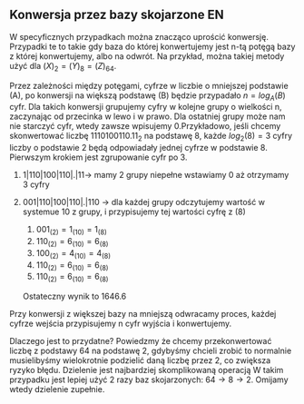 ## Konwersja przez bazy skojarzone EN

W specyficznych przypadkach można znacząco uprościć konwersję. Przypadki te to takie gdy baza do której konwertujemy jest n-tą potęgą bazy z której konwertujemy, albo na odwrót. Na przykład, można takiej metody użyć dla $(X)_{2} = (Y)_{8} = (Z)_{64}$.

Przez zależności między potęgami, cyfrze w liczbie o mniejszej podstawie (A), po konwersji na większą podstawę (B) będzie przypadało $n = log_A(B)$ cyfr. Dla takich konwersji grupujemy cyfry w kolejne grupy o wielkości n, zaczynając od przecinka w lewo i w prawo. Dla ostatniej grupy może nam nie starczyć cyfr, wtedy zawsze wpisujemy 0.Przykładowo, jeśli chcemy skonwertować liczbę $1110100110.11_{2}$ na podstawę 8, każde $log_2(8) = 3$ cyfry liczby o podstawie 2 będą odpowiadały jednej cyfrze w podstawie 8. Pierwszym krokiem jest zgrupowanie cyfr po 3.

1. $1|110|100|110|.|11$→ mamy 2 grupy niepełne wstawiamy 0 aż otrzymamy 3 cyfry
2. $001|110|100|110|.|110$ → dla każdej grupy odczytujemy wartość w systemue 10 z grupy, i przypisujemy tej wartości cyfrę z (8) 
    1. $001_{(2)} = 1_{(10)} = 1_{(8)}$
    2. $110_{(2)} = 6_{(10)} = 6_{(8)}$
    3. $100_{(2)} = 4_{(10)} = 4_{(8)}$
    4. $110_{(2)} = 6_{(10)} = 6_{(8)}$
    5. $110_{(2)} = 6_{(10)} = 6_{(8)}$

    Ostateczny wynik to 1646.6

Przy konwersji z większej bazy na mniejszą odwracamy proces, każdej cyfrze wejścia przypisujemy n cyfr wyjścia i konwertujemy.

Dlaczego jest to przydatne? Powiedzmy że chcemy przekonwertować liczbę z podstawy 64 na podstawę 2, gdybyśmy chcieli zrobić to normalnie musielibyśmy wielokrotnie podzielić daną liczbę przez 2, co zwiększa ryzyko błędu. Dzielenie jest najbardziej skomplikowaną operacją W takim przypadku jest lepiej użyć 2 razy baz skojarzonych: $64 \rightarrow 8 \rightarrow 2$. Omijamy wtedy dzielenie zupełnie.
